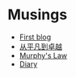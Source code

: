 # Musings

- [First blog](./first_blog.md)
- [从平凡到卓越](./from_small_to_great.md)
- [Murphy's Law](./murphy_law.md)
- [Diary](./diary/index.md)
